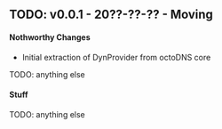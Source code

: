 ## TODO: v0.0.1 - 20??-??-?? - Moving

#### Nothworthy Changes

* Initial extraction of DynProvider from octoDNS core

TODO: anything else

#### Stuff

TODO: anything else
